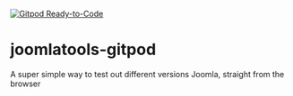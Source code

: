 [![Gitpod Ready-to-Code](https://img.shields.io/badge/Gitpod-ready--to--code-blue?logo=gitpod)](https://gitpod.io/#https://github.com/joomlatools/joomlatools-gitpod)
# joomlatools-gitpod
A super simple way to test out different versions Joomla, straight from the browser
